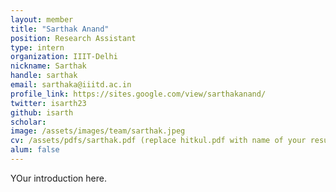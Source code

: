 ```yaml
---
layout: member
title: "Sarthak Anand"
position: Research Assistant
type: intern
organization: IIIT-Delhi 
nickname: Sarthak 
handle: sarthak
email: sarthaka@iiitd.ac.in
profile_link: https://sites.google.com/view/sarthakanand/
twitter: isarth23
github: isarth
scholar: 
image: /assets/images/team/sarthak.jpeg 
cv: /assets/pdfs/sarthak.pdf (replace hitkul.pdf with name of your resume)
alum: false
---
```


YOur introduction here.
